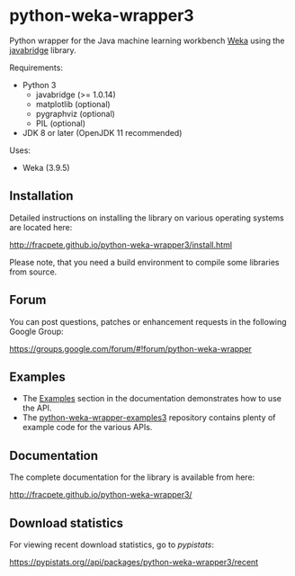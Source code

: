 # python-weka-wrapper3

Python wrapper for the Java machine learning workbench [Weka](http://www.cs.waikato.ac.nz/~ml/weka/)
using the [javabridge](https://pypi.python.org/pypi/javabridge) library.

Requirements:

* Python 3
  * javabridge (>= 1.0.14)
  * matplotlib (optional)
  * pygraphviz (optional)
  * PIL (optional)
* JDK 8 or later (OpenJDK 11 recommended)

Uses:
* Weka (3.9.5)


## Installation

Detailed instructions on installing the library on various operating systems are located here:

http://fracpete.github.io/python-weka-wrapper3/install.html

Please note, that you need a build environment to compile some libraries from source.


## Forum

You can post questions, patches or enhancement requests in the following Google Group:

https://groups.google.com/forum/#!forum/python-weka-wrapper


## Examples

* The [Examples](http://fracpete.github.io/python-weka-wrapper3/examples.html)
  section in the documentation demonstrates how to use the API. 
* The [python-weka-wrapper-examples3](https://github.com/fracpete/python-weka-wrapper3-examples)
  repository contains plenty of example code for the various APIs.


## Documentation

The complete documentation for the library is available from here:

http://fracpete.github.io/python-weka-wrapper3/


## Download statistics

For viewing recent download statistics, go to *pypistats*:

https://pypistats.org//api/packages/python-weka-wrapper3/recent
